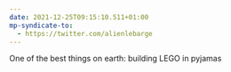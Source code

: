 ```yaml
---
date: 2021-12-25T09:15:10.511+01:00
mp-syndicate-to:
  - https://twitter.com/alienlebarge
---
```

One of the best things on earth: building LEGO in pyjamas
